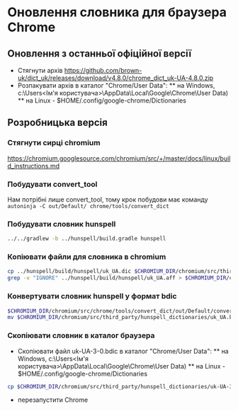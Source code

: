 # Оновлення словника для браузера Chrome


## Оновлення з останньої офіційної версії

* Стягнути архів https://github.com/brown-uk/dict_uk/releases/download/v4.8.0/chrome_dict_uk-UA-4.8.0.zip
* Розпакувати архів в каталог "Chrome/User Data":
** на Windows, c:\Users\<Ім'я користувача>\AppData\Local\Google\Chrome\User Data\)
** на Linux - $HOME/.config/google-chrome/Dictionaries



## Розробницька версія

### Стягнути сирці chromium

https://chromium.googlesource.com/chromium/src/+/master/docs/linux/build_instructions.md

### Побудувати convert_tool

Нам потрібні лише convert_tool, тому крок побудови має команду
```autoninja -C out/Default/ chrome/tools/convert_dict```

### Побудувати словник hunspell
```sh
../../gradlew -b ../hunspell/build.gradle hunspell
```

### Копіювати файли для словника в chromium
```sh
cp ../hunspell/build/hunspell/uk_UA.dic $CHROMIUM_DIR/chromium/src/third_party/hunspell_dictionaries/
grep -v "IGNORE" ../hunspell/build/hunspell/uk_UA.aff > $CHROMIUM_DIR/chromium/src/third_party/hunspell_dictionaries/uk_UA.aff
```

### Конвертувати словник hunspell у формат bdic
```sh
$CHROMIUM_DIR/chromium/src/chrome/tools/convert_dict/out/Default/convert_dict $CHROMIUM_DIR/chromium/src/third_party/hunspell_dictionaries/uk_UA
mv $CHROMIUM_DIR/chromium/src/third_party/hunspell_dictionaries/uk_UA.bdic $CHROMIUM_DIR/chromium/src/third_party/hunspell_dictionaries/uk-UA-3-0.bdic
```

### Скопіювати словник в каталог браузера
* Скопіювати файл uk-UA-3-0.bdic в каталог "Chrome/User Data":
** на Windows, c:\Users\<Ім'я користувача>\AppData\Local\Google\Chrome\User Data\)
** на Linux - $HOME/.config/google-chrome/Dictionaries
```sh
cp $CHROMIUM_DIR/chromium/src/third_party/hunspell_dictionaries/uk-UA-3-0.bdic $HOME/.config/google-chrome/Dictionaries
```
* перезапустити Chrome
